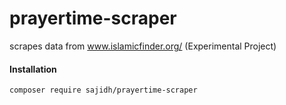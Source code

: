 # prayertime-scraper
 scrapes data from www.islamicfinder.org/  (Experimental Project)
#### Installation
<pre><code>composer require sajidh/prayertime-scraper
</code></pre>

